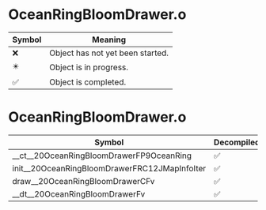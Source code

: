 # OceanRingBloomDrawer.o
| Symbol | Meaning 
| ------------- | ------------- 
| :x: | Object has not yet been started. 
| :eight_pointed_black_star: | Object is in progress. 
| :white_check_mark: | Object is completed. 


# OceanRingBloomDrawer.o
| Symbol | Decompiled? |
| ------------- | ------------- |
| __ct__20OceanRingBloomDrawerFP9OceanRing | :white_check_mark: |
| init__20OceanRingBloomDrawerFRC12JMapInfoIter | :white_check_mark: |
| draw__20OceanRingBloomDrawerCFv | :white_check_mark: |
| __dt__20OceanRingBloomDrawerFv | :white_check_mark: |
